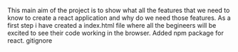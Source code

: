 This main aim of the project is to show what all the features that we need to know to create a react application and why do we need those features. 
As a first step i have created a index.html file where all the begineers will be excited to see their code working in the browser.
Added npm package for react. gitignore

